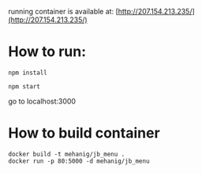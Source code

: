 running container is available at: [http://207.154.213.235/](http://207.154.213.235/)

# How to run:

`npm install`

`npm start`

go to localhost:3000

# How to build container

```
docker build -t mehanig/jb_menu .
docker run -p 80:5000 -d mehanig/jb_menu
```
